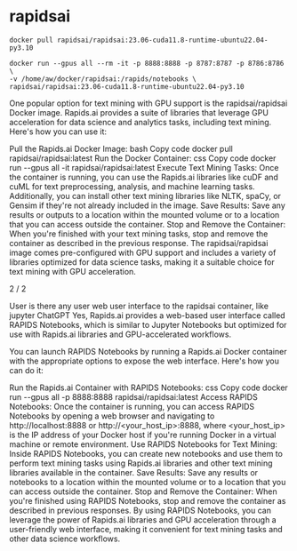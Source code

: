 # rapidsai

````
docker pull rapidsai/rapidsai:23.06-cuda11.8-runtime-ubuntu22.04-py3.10
```` 

````
docker run --gpus all --rm -it -p 8888:8888 -p 8787:8787 -p 8786:8786 \
-v /home/aw/docker/rapidsai:/rapids/notebooks \
rapidsai/rapidsai:23.06-cuda11.8-runtime-ubuntu22.04-py3.10
````



One popular option for text mining with GPU support is the rapidsai/rapidsai Docker image. Rapids.ai provides a suite of libraries that leverage GPU acceleration for data science and analytics tasks, including text mining. Here's how you can use it:

Pull the Rapids.ai Docker Image:
bash
Copy code
docker pull rapidsai/rapidsai:latest
Run the Docker Container:
css
Copy code
docker run --gpus all -it rapidsai/rapidsai:latest
Execute Text Mining Tasks:
Once the container is running, you can use the Rapids.ai libraries like cuDF and cuML for text preprocessing, analysis, and machine learning tasks. Additionally, you can install other text mining libraries like NLTK, spaCy, or Gensim if they're not already included in the image.
Save Results:
Save any results or outputs to a location within the mounted volume or to a location that you can access outside the container.
Stop and Remove the Container:
When you're finished with your text mining tasks, stop and remove the container as described in the previous response.
The rapidsai/rapidsai image comes pre-configured with GPU support and includes a variety of libraries optimized for data science tasks, making it a suitable choice for text mining with GPU acceleration.


2 / 2

User
is there any user web user interface to the rapidsai container, like jupyter
ChatGPT
Yes, Rapids.ai provides a web-based user interface called RAPIDS Notebooks, which is similar to Jupyter Notebooks but optimized for use with Rapids.ai libraries and GPU-accelerated workflows.

You can launch RAPIDS Notebooks by running a Rapids.ai Docker container with the appropriate options to expose the web interface. Here's how you can do it:

Run the Rapids.ai Container with RAPIDS Notebooks:
css
Copy code
docker run --gpus all -p 8888:8888 rapidsai/rapidsai:latest
Access RAPIDS Notebooks:
Once the container is running, you can access RAPIDS Notebooks by opening a web browser and navigating to http://localhost:8888 or http://<your_host_ip>:8888, where <your_host_ip> is the IP address of your Docker host if you're running Docker in a virtual machine or remote environment.
Use RAPIDS Notebooks for Text Mining:
Inside RAPIDS Notebooks, you can create new notebooks and use them to perform text mining tasks using Rapids.ai libraries and other text mining libraries available in the container.
Save Results:
Save any results or notebooks to a location within the mounted volume or to a location that you can access outside the container.
Stop and Remove the Container:
When you're finished using RAPIDS Notebooks, stop and remove the container as described in previous responses.
By using RAPIDS Notebooks, you can leverage the power of Rapids.ai libraries and GPU acceleration through a user-friendly web interface, making it convenient for text mining tasks and other data science workflows.
